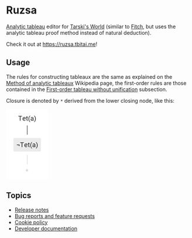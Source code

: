# Ruzsa

[Analytic tableau](https://en.wikipedia.org/wiki/Method_of_analytic_tableaux) editor for 
[Tarski's World](https://www.gradegrinder.net/Support/documentation.html?software=tarski) 
\(similar to [Fitch](https://www.gradegrinder.net/Support/documentation.html?software=fitch), 
but uses the analytic tableau proof method instead of natural deduction\).

Check it out at <https://ruzsa.tbitai.me>!

## Usage

The rules for constructing tableaux are the same as explained on the 
[Method of analytic tableaux](https://en.wikipedia.org/wiki/Method_of_analytic_tableaux) 
Wikipedia page, the first-order rules are those contained in the 
[First-order tableau without unification](https://en.wikipedia.org/wiki/Method_of_analytic_tableaux#First-order_tableau_without_unification) 
subsection.

Closure is denoted by `*` derived from the lower closing node, like this:

![](closure.png)

## Topics

* [Release notes](RELEASES.md)
* [Bug reports and feature requests](ISSUES.md)
* [Cookie policy](COOKIES.md)
* [Developer documentation](DEVELOPMENT.md)
